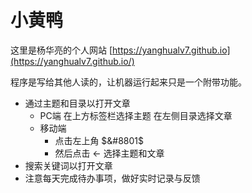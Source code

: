 # 小黄鸭

这里是杨华亮的个人网站 [https://yanghualv7.github.io](https://yanghualv7.github.io/)

程序是写给其他人读的，让机器运行起来只是一个附带功能。

- 通过主题和目录以打开文章
  - PC端 在上方标签栏选择主题 在左侧目录选择文章
  - 移动端 
    - 点击左上角 $&#8801$ 
    - 然后点击 $\leftarrow$ 选择主题和文章
- 搜索关键词以打开文章
- 注意每天完成待办事项，做好实时记录与反馈
